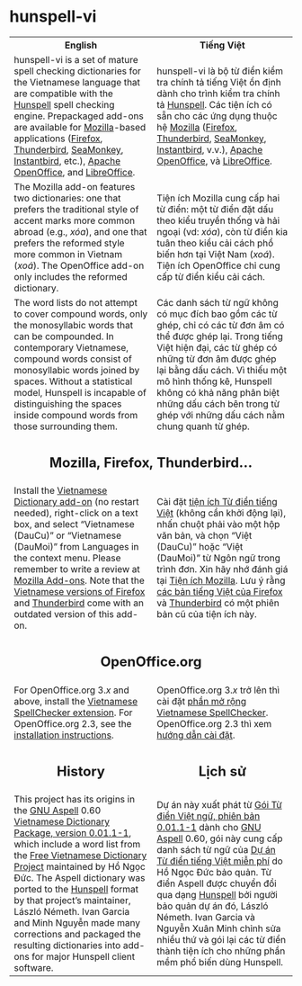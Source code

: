 hunspell-vi
===========

<table>
<tr>
<th>English</th><th>Tiếng Việt</th>
</tr>
<tr>
<td>hunspell-vi is a set of mature spell checking dictionaries for the Vietnamese language that are compatible with the <a href="http://hunspell.sourceforge.net/">Hunspell</a> spell checking engine. Prepackaged add-ons are available for <a href="https://www.mozilla.org/en-US/">Mozilla</a>-based applications (<a href="https://www.mozilla.org/en-US/firefox/">Firefox</a>, <a href="https://www.mozilla.org/en-US/thunderbird/">Thunderbird</a>, <a href="http://www.seamonkey-project.org/">SeaMonkey</a>, <a href="http://www.instantbird.com/">Instantbird</a>, etc.), <a href="http://www.openoffice.org/">Apache OpenOffice</a>, and <a href="https://www.libreoffice.org/">LibreOffice</a>.</td>
<td>hunspell-vi là bộ từ điển kiểm tra chính tả tiếng Việt ổn định dành cho trình kiểm tra chính tả <a href="http://hunspell.sourceforge.net/">Hunspell</a>. Các tiện ích có sẵn cho các ứng dụng thuộc hệ <a href="https://www.mozilla.org/vi/">Mozilla</a> (<a href="https://www.mozilla.org/vi/firefox/">Firefox</a>, <a href="https://www.mozilla.org/vi/thunderbird/">Thunderbird</a>, <a href="http://www.seamonkey-project.org/">SeaMonkey</a>, <a href="http://www.instantbird.com/">Instantbird</a>, v.v.), <a href="http://www.openoffice.org/vi/">Apache OpenOffice</a>, và <a href="https://vi.libreoffice.org/">LibreOffice</a>.</td>
</tr>
<tr>
<td>The Mozilla add-on features two dictionaries: one that prefers the traditional style of accent marks more common abroad (e.g., <i>xóa</i>), and one that prefers the reformed style more common in Vietnam (<i>xoá</i>). The OpenOffice add-on only includes the reformed dictionary.</td>
<td>Tiện ích Mozilla cung cấp hai từ điển: một từ điển đặt dấu theo kiểu truyền thống và hải ngoại (vd: <i>xóa</i>), còn từ điển kia tuân theo kiểu cải cách phổ biến hơn tại Việt Nam (<i>xoá</i>). Tiện ích OpenOffice chỉ cung cấp từ điển kiểu cải cách.</td>
</tr>
<tr>
<td>The word lists do not attempt to cover compound words, only the monosyllabic words that can be compounded. In contemporary Vietnamese, compound words consist of monosyllabic words joined by spaces. Without a statistical model, Hunspell is incapable of distinguishing the spaces inside compound words from those surrounding them.</td>
<td>Các danh sách từ ngữ không có mục đích bao gồm các từ ghép, chỉ có các từ đơn âm có thể được ghép lại. Trong tiếng Việt hiện đại, các từ ghép có những từ đơn âm được ghép lại bằng dấu cách. Vì thiếu một mô hình thống kê, Hunspell không có khả năng phân biệt những dấu cách bên trong từ ghép với những dấu cách nằm chung quanh từ ghép.</td>
</tr>
<tr>
<td align="center" colspan="2"><h2>Mozilla, Firefox, Thunderbird…</h2></td>
</tr>
<tr>
<td>Install the <a href="https://addons.mozilla.org/en-US/firefox/addon/vietnamese-dictionary/?src=external-github">Vietnamese Dictionary add-on</a> (no restart needed), right-click on a text box, and select “Vietnamese (DauCu)” or “Vietnamese (DauMoi)” from Languages in the context menu. Please remember to write a review at <a href="https://addons.mozilla.org/firefox/addon/vietnamese-dictionary/?src=external-github">Mozilla Add-ons</a>. Note that the <a href="https://www.mozilla.org/en-US/firefox/all/?q=vietnamese">Vietnamese versions of Firefox</a> and <a href="https://www.mozilla.org/en-US/thunderbird/all.html#vi">Thunderbird</a> come with an outdated version of this add-on.</td>
<td>Cài đặt <a href="https://addons.mozilla.org/vi/firefox/addon/vietnamese-dictionary/?src=external-github">tiện ích Từ điển tiếng Việt</a> (không cần khởi động lại), nhấn chuột phải vào một hộp văn bản, và chọn “Việt (DauCu)” hoặc “Việt (DauMoi)” từ Ngôn ngữ trong trình đơn. Xin hãy nhớ đánh giá tại <a href="https://addons.mozilla.org/vi/firefox/addon/vietnamese-dictionary/?src=external-github">Tiện ích Mozilla</a>. Lưu ý rằng <a href="https://www.mozilla.org/vi/firefox/all/?q=vietnamese">các bản tiếng Việt của Firefox</a> và <a href="https://www.mozilla.org/vi/thunderbird/all.html#vi">Thunderbird</a> có một phiên bản cũ của tiện ích này.</td>
</tr>
<tr>
<td align="center" colspan="2"><h2>OpenOffice.org</h2></td>
</tr>
<tr>
<td>For OpenOffice.org 3.<i>x</i> and above, install the <a href="http://extensions.openoffice.org/en/project/Vietnamese_SpellChecker">Vietnamese SpellChecker extension</a>. For OpenOffice.org 2.3, see the <a href="https://github.com/1ec5/hunspell-vi/wiki/Installation">installation instructions</a>.</td>
<td>OpenOffice.org 3.<i>x</i> trở lên thì cài đặt <a href="http://extensions.openoffice.org/en/project/Vietnamese_SpellChecker">phần mở rộng Vietnamese SpellChecker</a>. OpenOffice.org 2.3 thì xem <a href="https://github.com/1ec5/hunspell-vi/wiki/C%C3%A0i-%C4%91%E1%BA%B7t">hướng dẫn cài đặt</a>.</td>
</tr>
<tr>
<td align="center"><h2>History</h2></td>
<td align="center"><h2>Lịch sử</h2></td>
</tr>
<tr>
<td>This project has its origins in the <a href="http://aspell.net/">GNU Aspell</a> 0.60 <a href="http://ftp.gnu.org/gnu/aspell/dict/vi/aspell6-vi-0.01.1-1.tar.bz2">Vietnamese Dictionary Package, version 0.01.1-1</a>, which include a word list from the <a href="http://www.informatik.uni-leipzig.de/~duc/Dict/">Free Vietnamese Dictionary Project</a> maintained by Hồ Ngọc Đức. The Aspell dictionary was ported to the <a href="http://hunspell.sourceforge.net/">Hunspell</a> format by that project’s maintainer, László Németh. Ivan Garcia and Minh Nguyễn made many corrections and packaged the resulting dictionaries into add-ons for major Hunspell client software.</td>
<td>Dự án này xuất phát từ <a href="http://ftp.gnu.org/gnu/aspell/dict/vi/aspell6-vi-0.01.1-1.tar.bz2">Gói Từ điển Việt ngữ, phiên bản 0.01.1-1</a> dành cho <a href="http://aspell.net/">GNU Aspell</a> 0.60, gói này cung cấp danh sách từ ngữ của <a href="http://www.informatik.uni-leipzig.de/~duc/Dict/">Dự án Từ điển tiếng Việt miễn phí</a> do Hồ Ngọc Đức bảo quản. Từ điển Aspell được chuyển đổi qua dạng <a href="http://hunspell.sourceforge.net/">Hunspell</a> bởi người bảo quản dự án đó, László Németh. Ivan Garcia và Nguyễn Xuân Minh chỉnh sửa nhiều thứ và gói lại các từ điển thành tiện ích cho những phần mềm phổ biến dùng Hunspell.</td>
</tr>
</table>
